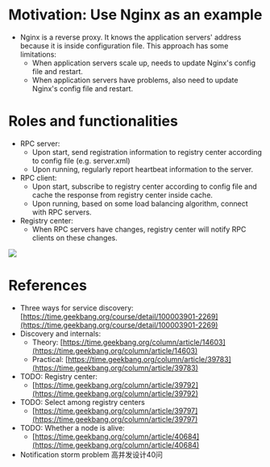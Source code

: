 

# Motivation: Use Nginx as an example

* Nginx is a reverse proxy. It knows the application servers' address because it is inside configuration file. This approach has some limitations:
  * When application servers scale up, needs to update Nginx's config file and restart.
  * When application servers have problems, also need to update Nginx's config file and restart.

# Roles and functionalities

* RPC server:
  * Upon start, send registration information to registry center according to config file (e.g. server.xml)
  * Upon running, regularly report heartbeat information to the server.
* RPC client:
  * Upon start, subscribe to registry center according to config file and cache the response from registry center inside cache.
  * Upon running, based on some load balancing algorithm, connect with RPC servers.
* Registry center:
  * When RPC servers have changes, registry center will notify RPC clients on these changes.

![](../.gitbook/assets/registryCenter\_functionalities.png)

# References

* Three ways for service discovery: [https://time.geekbang.org/course/detail/100003901-2269](https://time.geekbang.org/course/detail/100003901-2269)
* Discovery and internals:
  * Theory: [https://time.geekbang.org/column/article/14603](https://time.geekbang.org/column/article/14603)
  * Practical: [https://time.geekbang.org/column/article/39783](https://time.geekbang.org/column/article/39783)
* TODO: Registry center:
  * [https://time.geekbang.org/column/article/39792](https://time.geekbang.org/column/article/39792)
* TODO: Select among registry centers
  * [https://time.geekbang.org/column/article/39797](https://time.geekbang.org/column/article/39797)
* TODO: Whether a node is alive:
  * [https://time.geekbang.org/column/article/40684](https://time.geekbang.org/column/article/40684)
* Notification storm problem 高并发设计40问
